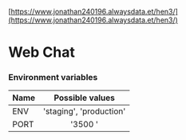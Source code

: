 [https://www.jonathan240196.alwaysdata.et/hen3/](https://www.jonathan240196.alwaysdata.et/hen3/)
# Web Chat

### Environment variables

| Name          | Possible values         |
| ------------- |:-------------:          |
| ENV           | 'staging', 'production' |
| PORT          | '3500  '                |
